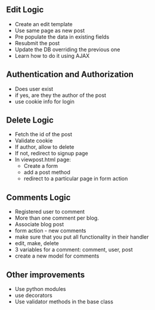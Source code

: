 ## Edit Logic

- Create an edit template
- Use same page as new post
- Pre populate the data in existing fields
- Resubmit the post
- Update the DB overriding the previous one
- Learn how to do it using AJAX

## Authentication and Authorization
- Does user exist
- if yes, are they the author of the post
- use cookie info for login

## Delete Logic
- Fetch the id of the post
- Validate cookie
- If author, allow to delete
- If not, redirect to signup page
- In viewpost.html page:
    - Create a form
    - add a post method
    - redirect to a particular page in form action

## Comments Logic
- Registered user to comment
- More than one comment per blog.
- Associate blog post
- form action - new comments
- make sure that you put all functionality in their handler
- edit, make, delete
- 3 variables for a comment: comment, user, post
- create a new model for comments

## Other improvements
- Use python modules
- use decorators
- Use validator methods in the base class